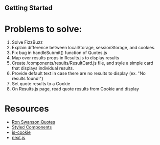 ## Getting Started

# Problems to solve:
1. Solve FizzBuzz
2. Explain difference between localStorage, sessionStorage, and cookies.
3. Fix bug in handleSubmit() function of Quotes.js
4. Map over results props in Results.js to display results
5. Create /components/results/ResultCard.js file, and style a simple card that displays individual results.
6. Provide default text in case there are no results to display (ex. "No results found!")
7. Set quote results to a Cookie
8. On Results.js page, read quote results from Cookie and display

# Resources
- [Ron Swanson Quotes](https://github.com/jamesseanwright/ron-swanson-quotes#ron-swanson-quotes-api)
- [Styled Components](https://styled-components.com/docs)
- [js-cookie](https://github.com/js-cookie/js-cookie)
- [next.js](https://nextjs.org/docs/getting-started)